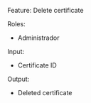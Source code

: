 Feature: Delete certificate

Roles:
- Administrador

Input:
- Certificate ID

Output:
- Deleted certificate